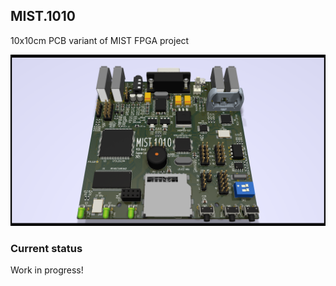 ## MIST.1010
10x10cm PCB variant of MIST FPGA project 

[![photo](out/pcb3d.rev.A.png)](out/pcb3d.rev.A.png?raw=true)

### Current status
Work in progress! 
